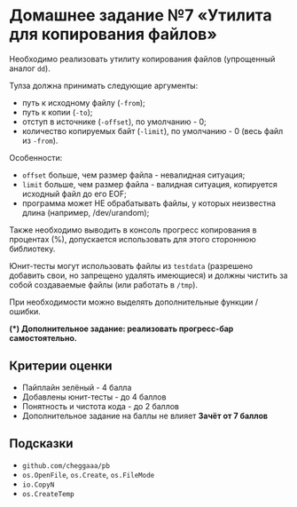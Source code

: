 # Домашнее задание №7 «Утилита для копирования файлов»

Необходимо реализовать утилиту копирования файлов (упрощенный аналог `dd`).

Тулза должна принимать следующие аргументы:

* путь к исходному файлу (`-from`);
* путь к копии (`-to`);
* отступ в источнике (`-offset`), по умолчанию - 0;
* количество копируемых байт (`-limit`), по умолчанию - 0 (весь файл из `-from`).

Особенности:

* `offset` больше, чем размер файла - невалидная ситуация;
* `limit` больше, чем размер файла - валидная ситуация, копируется исходный файл до его EOF;
* программа может НЕ обрабатывать файлы, у которых неизвестна длина (например, /dev/urandom);

Также необходимо выводить в консоль прогресс копирования в процентах (%),
допускается использовать для этого стороннюю библиотеку.

Юнит-тесты могут использовать файлы из `testdata` (разрешено добавить свои, но запрещено удалять имеющиеся)
и должны чистить за собой создаваемые файлы (или работать в `/tmp`).

При необходимости можно выделять дополнительные функции / ошибки.

**(*) Дополнительное задание: реализовать прогресс-бар самостоятельно.**

## Критерии оценки

* Пайплайн зелёный - 4 балла
* Добавлены юнит-тесты - до 4 баллов
* Понятность и чистота кода - до 2 баллов
* Дополнительное задание на баллы не влияет
**Зачёт от 7 баллов**

## Подсказки

* `github.com/cheggaaa/pb`
* `os.OpenFile`, `os.Create`, `os.FileMode`
* `io.CopyN`
* `os.CreateTemp`
